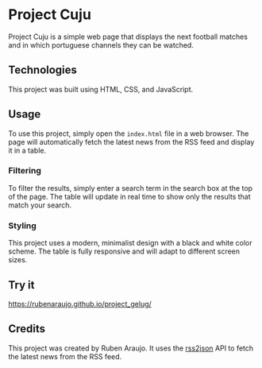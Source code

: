 # Project Cuju

Project Cuju is a simple web page that displays the next football matches and in which portuguese channels they can be watched.

## Technologies

This project was built using HTML, CSS, and JavaScript.

## Usage

To use this project, simply open the `index.html` file in a web browser. The page will automatically fetch the latest news from the RSS feed and display it in a table.

### Filtering

To filter the results, simply enter a search term in the search box at the top of the page. The table will update in real time to show only the results that match your search.

### Styling

This project uses a modern, minimalist design with a black and white color scheme. The table is fully responsive and will adapt to different screen sizes.

## Try it

https://rubenaraujo.github.io/project_gelug/

## Credits

This project was created by Ruben Araujo. It uses the [rss2json](https://rss2json.com/) API to fetch the latest news from the RSS feed.
